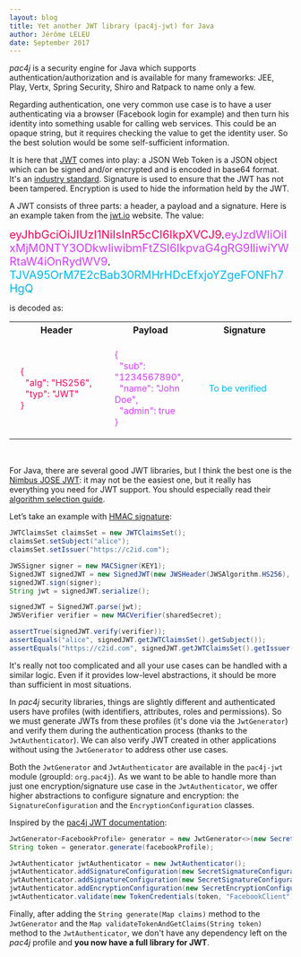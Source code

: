 ```yaml
---
layout: blog
title: Yet another JWT library (pac4j-jwt) for Java
author: Jérôme LELEU
date: September 2017
---
```


<style>
.biggertext {
  font-size: 20px
}
.myred {
  color: #fb015b
}
.mypink {
  color: #d63aff
}
.myblue {
  color: #00b9f1;
}
td {
  padding-left: 20px;
  padding-right: 20px;
  padding-top: 20px;
  padding-bottom: 20px;
}
</style>

_pac4j_ is a security engine for Java which supports authentication/authorization and is available for many frameworks: JEE, Play, Vertx, Spring Security, Shiro and Ratpack to name only a few.

Regarding authentication, one very common use case is to have a user authenticating via a browser (Facebook login for example) and then turn his identity into something usable for calling web services.
This could be an opaque string, but it requires checking the value to get the identity user.
So the best solution would be some self-sufficient information.

It is here that [JWT](https://jwt.io) comes into play: a JSON Web Token is a JSON object which can be signed and/or encrypted and is encoded in base64 format.
It's an [industry standard](https://tools.ietf.org/html/rfc7519). Signature is used to ensure that the JWT has not been tampered. Encryption is used to hide the information held by the JWT.

A JWT consists of three parts: a header, a payload and a signature. Here is an example taken from the [jwt.io](https://jwt.io) website.
The value:

<span class="biggertext"><span class="myred">eyJhbGciOiJIUzI1NiIsInR5cCI6IkpXVCJ9</span>.<span class="mypink">eyJzdWIiOiIxMjM0NTY3ODkwIiwibmFtZSI6IkpvaG4gRG9lIiwiYWRtaW4iOnRydWV9</span>. <span class="myblue">TJVA95OrM7E2cBab30RMHrHDcEfxjoYZgeFONFh7HgQ</span></span>

is decoded as:

<table width="70%">
  <tr>
    <th width="33%">Header</th>
    <th width="33%">Payload</th>
    <th width="33%">Signature</th>
  </tr>
    <tr>
      <td class="myred">
      {<br />
       &nbsp; "alg": "HS256",<br />
       &nbsp; "typ": "JWT"<br />
      }
      </td>
      <td class="mypink">
      {<br />
       &nbsp; "sub": "1234567890",<br />
       &nbsp; "name": "John Doe",<br />
       &nbsp; "admin": true<br />
      }
      </td>
      <td class="myblue">To be verified</td>
    </tr>
</table>
<br/>

For Java, there are several good JWT libraries, but I think the best one is the [Nimbus JOSE JWT](https://connect2id.com/products/nimbus-jose-jwt): it may not be the easiest one, but it really has everything you need for JWT support.
You should especially read their [algorithm selection guide](https://connect2id.com/products/nimbus-jose-jwt/algorithm-selection-guide).

Let’s take an example with [HMAC signature](https://connect2id.com/products/nimbus-jose-jwt/examples/jwt-with-hmac):

```java
JWTClaimsSet claimsSet = new JWTClaimsSet();
claimsSet.setSubject("alice");
claimsSet.setIssuer("https://c2id.com");

JWSSigner signer = new MACSigner(KEY1);
SignedJWT signedJWT = new SignedJWT(new JWSHeader(JWSAlgorithm.HS256), claimsSet);
signedJWT.sign(signer);
String jwt = signedJWT.serialize();

signedJWT = SignedJWT.parse(jwt);
JWSVerifier verifier = new MACVerifier(sharedSecret);

assertTrue(signedJWT.verify(verifier));
assertEquals("alice", signedJWT.getJWTClaimsSet().getSubject());
assertEquals("https://c2id.com", signedJWT.getJWTClaimsSet().getIssuer());
```

It's really not too complicated and all your use cases can be handled with a similar logic.
Even if it provides low-level abstractions, it should be more than sufficient in most situations.

In *pac4j* security libraries, things are slightly different and authenticated users have profiles (with identifiers, attributes, roles and permissions).
So we must generate JWTs from these profiles (it's done via the `JwtGenerator`) and verify them during the authentication process (thanks to the `JwtAuthenticator`).
We can also verify JWT created in other applications without using the `JwtGenerator` to address other use cases.

Both the `JwtGenerator` and `JwtAuthenticator` are available in the `pac4j-jwt` module (groupId: `org.pac4j`).
As we want to be able to handle more than just one encryption/signature use case in the `JwtAuthenticator`, we offer higher abstractions to configure signature and encryption: the `SignatureConfiguration` and the `EncryptionConfiguration` classes.

Inspired by the [pac4j JWT documentation](https://www.pac4j.org/docs/authenticators/jwt.html):

```java
JwtGenerator<FacebookProfile> generator = new JwtGenerator<>(new SecretSignatureConfiguration(KEY1), new SecretEncryptionConfiguration(KEY1));
String token = generator.generate(facebookProfile);

JwtAuthenticator jwtAuthenticator = new JwtAuthenticator();
jwtAuthenticator.addSignatureConfiguration(new SecretSignatureConfiguration(KEY1));
jwtAuthenticator.addSignatureConfiguration(new SecretSignatureConfiguration(KEY2));
jwtAuthenticator.addEncryptionConfiguration(new SecretEncryptionConfiguration(KEY1));
jwtAuthenticator.validate(new TokenCredentials(token, "FacebookClient"));
```

Finally, after adding the `String generate(Map claims)` method to the `JwtGenerator` and the `Map validateTokenAndGetClaims(String token)` method to the `JwtAuthenticator`, we don't have any dependency left on the *pac4j* profile and **you now have a full library for JWT**.
